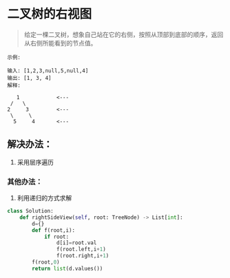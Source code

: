 # 二叉树的右视图

> 给定一棵二叉树，想象自己站在它的右侧，按照从顶部到底部的顺序，返回从右侧所能看到的节点值。

```
示例:

输入: [1,2,3,null,5,null,4]
输出: [1, 3, 4]
解释:

   1            <---
 /   \
2     3         <---
 \     \
  5     4       <---
```

## 解决办法：
1. 采用层序遍历



### 其他办法：
1. 利用递归的方式求解

```python
class Solution:
    def rightSideView(self, root: TreeNode) -> List[int]:
        d={}
        def f(root,i):
            if root:
                d[i]=root.val
                f(root.left,i+1)
                f(root.right,i+1)
        f(root,0)
        return list(d.values())
```

